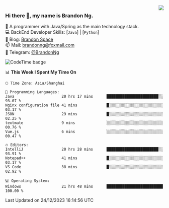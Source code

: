 <img  align="right" src="https://github-readme-stats-brandon0824.vercel.app/api/top-langs/?username=brandon0824&layout=compact">

### Hi there 👋, my name is Brandon Ng.

🌱 A programmer with Java/Spring as the main technology stack.  
💻 BackEnd Developer Skills: [`Java`] | [`Python`]  
📝 Blog: [Brandon Space](https://brandonng.tech)  
📫 Mail: brandonng@foxmail.com  
📰 Telegram: [@BrandonNg](https://t.me/BrandonNg24)  

![CodeTime badge](https://img.shields.io/endpoint?style=flat-square&url=https%3A%2F%2Fapi.codetime.dev%2Fshield%3Fid%3D128%26project%3D%26in%3D604800000)

<!--START_SECTION:waka-->
📊 **This Week I Spent My Time On** 

```text
🕑︎ Time Zone: Asia/Shanghai

💬 Programming Languages: 
Java                     20 hrs 17 mins      ███████████████████████░░   93.07 % 
Nginx configuration file 41 mins             █░░░░░░░░░░░░░░░░░░░░░░░░   03.17 % 
JSON                     29 mins             █░░░░░░░░░░░░░░░░░░░░░░░░   02.25 % 
textmate                 9 mins              ░░░░░░░░░░░░░░░░░░░░░░░░░   00.76 % 
Vue.js                   6 mins              ░░░░░░░░░░░░░░░░░░░░░░░░░   00.47 % 

🔥 Editors: 
IntelliJ                 20 hrs 28 mins      ███████████████████████░░   93.91 % 
Notepad++                41 mins             █░░░░░░░░░░░░░░░░░░░░░░░░   03.17 % 
VS Code                  38 mins             █░░░░░░░░░░░░░░░░░░░░░░░░   02.92 % 

💻 Operating System: 
Windows                  21 hrs 48 mins      █████████████████████████   100.00 % 
```


 Last Updated on 24/12/2023 16:14:56 UTC
<!--END_SECTION:waka-->
